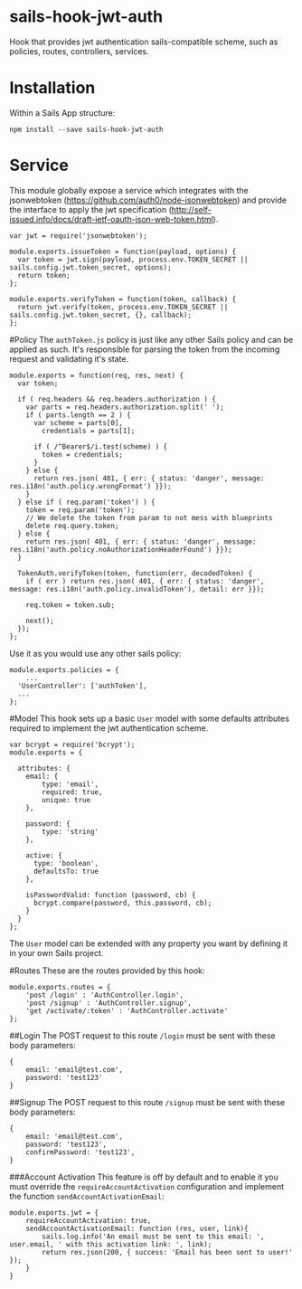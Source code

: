 # sails-hook-jwt-auth
Hook that provides jwt authentication sails-compatible scheme, such as policies, routes, controllers, services.

# Installation
Within a Sails App structure:

```
npm install --save sails-hook-jwt-auth
```

# Service
This module globally expose a service which integrates with the jsonwebtoken (https://github.com/auth0/node-jsonwebtoken) and provide the interface to apply the jwt specification (http://self-issued.info/docs/draft-ietf-oauth-json-web-token.html).

```
var jwt = require('jsonwebtoken');

module.exports.issueToken = function(payload, options) {
  var token = jwt.sign(payload, process.env.TOKEN_SECRET || sails.config.jwt.token_secret, options);
  return token;
};

module.exports.verifyToken = function(token, callback) {
  return jwt.verify(token, process.env.TOKEN_SECRET || sails.config.jwt.token_secret, {}, callback);
};
```

#Policy
The `authToken.js` policy is just like any other Sails policy and can be applied as such. It's responsible for parsing the token from the incoming request and validating it's state.

```
module.exports = function(req, res, next) {
  var token;

  if ( req.headers && req.headers.authorization ) {
    var parts = req.headers.authorization.split(' ');
    if ( parts.length == 2 ) {
      var scheme = parts[0],
        credentials = parts[1];

      if ( /^Bearer$/i.test(scheme) ) {
        token = credentials;
      }
    } else {
      return res.json( 401, { err: { status: 'danger', message: res.i18n('auth.policy.wrongFormat') }});
    }
  } else if ( req.param('token') ) {
    token = req.param('token');
    // We delete the token from param to not mess with blueprints
    delete req.query.token;
  } else {
    return res.json( 401, { err: { status: 'danger', message: res.i18n('auth.policy.noAuthorizationHeaderFound') }});
  }

  TokenAuth.verifyToken(token, function(err, decodedToken) {
    if ( err ) return res.json( 401, { err: { status: 'danger', message: res.i18n('auth.policy.invalidToken'), detail: err }});

    req.token = token.sub;

    next();
  });
};
```

Use it as you would use any other sails policy:

```
module.exports.policies = {
	...
  'UserController': ['authToken'],
  ...
};
```

#Model
This hook sets up a basic `User` model with some defaults attributes required to implement the jwt authentication
scheme.

```
var bcrypt = require('bcrypt');
module.exports = {

  attributes: {
  	email: {
  		type: 'email',
  		required: true,
  		unique: true
  	},

  	password: {
  		type: 'string'
  	},

    active: {
      type: 'boolean',
      defaultsTo: true
    },

    isPasswordValid: function (password, cb) {
      bcrypt.compare(password, this.password, cb);
    }
  }
};

```

The `User` model can be extended with any property you want by defining it in your own Sails project.

#Routes
These are the routes provided by this hook:

```
module.exports.routes = {
	'post /login' : 'AuthController.login',
	'post /signup' : 'AuthController.signup',
	'get /activate/:token' : 'AuthController.activate'
};
```

##Login
The POST request to this route `/login` must be sent with these body parameters:

```
{
	email: 'email@test.com',
	password: 'test123'
}
```

##Signup
The POST request to this route `/signup` must be sent with these body parameters:

```
{
	email: 'email@test.com',
	password: 'test123',
	confirmPassword: 'test123',
}
```

###Account Activation
This feature is off by default and to enable it you must override the `requireAccountActivation` configuration and implement the function `sendAccountActivationEmail`:

```
module.exports.jwt = {
	requireAccountActivation: true,
	sendAccountActivationEmail: function (res, user, link){
		sails.log.info('An email must be sent to this email: ', user.email, ' with this activation link: ', link);
		return res.json(200, { success: 'Email has been sent to user!' });
	}
} 
```
